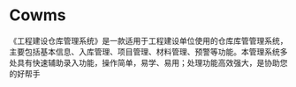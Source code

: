 # Cowms
 《工程建设仓库管理系统》是一款适用于工程建设单位使用的仓库库管管理系统，主要包括基本信息、入库管理、项目管理、材料管理、预警等功能。本管理系统多处具有快速辅助录入功能，操作简单，易学、易用；处理功能高效强大，是协助您的好帮手
